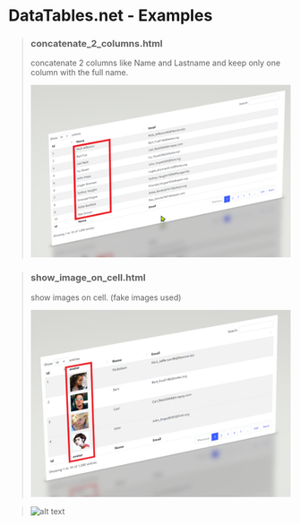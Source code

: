 # DataTables.net - Examples

> ### concatenate_2_columns.html
> concatenate 2 columns like Name and Lastname and keep only one column with the full name.
>
>![alt text](https://github.com/fireDevelop-com/DataTables.net/blob/main/assets/images/wiki/2022-08-07_2146-45081.png?raw=true)


> ### show_image_on_cell.html
> show images on cell. (fake images used)
>
>![alt text](https://github.com/fireDevelop-com/DataTables.net/blob/main/assets/images/wiki/2022-08-08_0013-06155.png?raw=true)

>![alt text](https://github.com/fireDevelop-com/DataTables.net/blob/main/assets/images/wiki/2022-08-08_0019-59597?raw=true)
